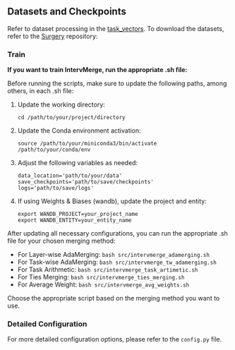 ## Datasets and Checkpoints
Refer to dataset processing in the [task_vectors](https://github.com/mlfoundations/task_vectors).
To download the datasets, refer to the [Surgery](https://github.com/EnnengYang/RepresentationSurgery) repository:


### Train

**If you want to train IntervMerge, run the appropriate .sh file:**

Before running the scripts, make sure to update the following paths, among others, in each .sh file:

1. Update the working directory:
   ```
   cd /path/to/your/project/directory
   ```

2. Update the Conda environment activation:
   ```
   source /path/to/your/miniconda3/bin/activate /path/to/your/conda/env
   ```

3. Adjust the following variables as needed:
   ```
   data_location='path/to/your/data'
   save_checkpoints='path/to/save/checkpoints'
   logs='path/to/save/logs'
   ```

4. If using Weights & Biases (wandb), update the project and entity:
   ```
   export WANDB_PROJECT=your_project_name
   export WANDB_ENTITY=your_entity_name
   ```

After updating all necessary configurations, you can run the appropriate .sh file for your chosen merging method:

- For Layer-wise AdaMerging: `bash src/intervmerge_adamerging.sh`
- For Task-wise AdaMerging: `bash src/intervmerge_tw_adamerging.sh`
- For Task Arithmetic: `bash src/intervmerge_task_artimetic.sh`
- For Ties Merging: `bash src/intervmerge_ties_merging.sh`
- For Average Weight: `bash src/intervmerge_avg_weights.sh`

Choose the appropriate script based on the merging method you want to use.


### Detailed Configuration

For more detailed configuration options, please refer to the `config.py` file. 